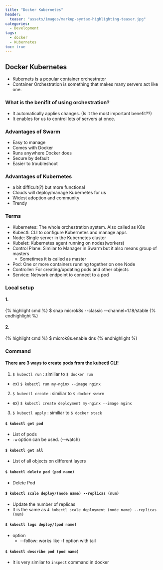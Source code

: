 ```yaml
---
title: "Docker Kubernetes"
header:
  teaser: "assets/images/markup-syntax-highlighting-teaser.jpg"
categories:
  - Development
tags:
  - docker
  - Kubernetes
toc: true
---
```


## Docker Kubernetes

* Kubernets is a popular container orchestrator
* Container Orchestration is something that makes many servers act like one.

### What is the benifit of using orchestration?

* It automatically applies changes. (Is it the most important benefit??)
* It enables for us to control lots of servers at once.

### Advantages of Swarm

* Easy to manage
* Comes with Docker
* Runs anywhere Docker does
* Secure by default
* Easier to troubleshoot

### Advantages of Kubernetes

* a bit difficult(?) but more functional
* Clouds will deploy/manage Kubernetes for us
* Widest adoption and community
* Trendy

### Terms

* Kubernetes: The whole orchestration system. Also called as K8s
* Kubectl: CLI to configure Kubernetes and manage apps
* Node: Single server in the Kubernetes cluster
* Kubelet: Kubernetes agent running on nodes(workers)
* Control Plane: Similar to Manager in Swarm but it also means group of masters
  * Sometimes it is called as master
* Pod: One or more containers running together on one Node
* Controller: For creating/updating pods and other objects
* Service: Network endpoint to connect to a pod

### Local setup

#### 1.

{% highlight cmd %}
$ snap microk8s --classic --channel=1.18/stable
{% endhighlight %}

#### 2.

{% highlight cmd %}
$ microk8s.enable dns
{% endhighlight %}

### Command

#### There are 3 ways to create pods from the kubectl CLI!

1. `$ kubectl run` : similiar to `$ docker run`
  * ex) `$ kubectl run my-nginx --image nginx`
2. `$ kubectl create` : similiar to `$ docker swarm`
  * ex) `$ kubectl create deployment my-nginx --image nginx`
3. `$ kubectl apply` : similiar to `$ docker stack`


#### `$ kubectl get pod`

* List of pods
* `-w` option can be used. (--watch)

#### `$ kubectl get all`

* List of all objects on different layers

#### `$ kubectl delete pod (pod name)`

* Delete Pod

#### `$ kubectl scale deploy/(node name) --replicas (num)`

* Update the number of replicas
* It is the same as `4 kubectl scale deployment (node name) --replicas (num)`

#### `$ kubectl logs deploy/(pod name)`

* option
  * --follow: works like -f option with tail

#### `$ kubectl describe pod (pod name)`

* It is very simliar to `inspect` command in docker

